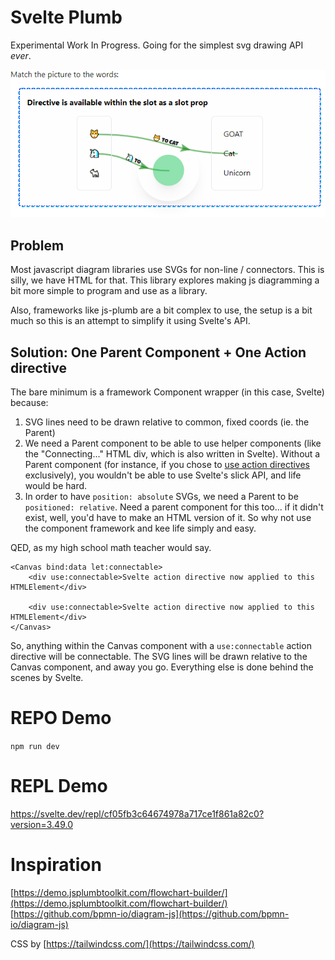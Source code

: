 # Svelte Plumb

Experimental Work In Progress. Going for the simplest svg drawing API _ever_.

![Demo](static/thumb.png)

## Problem

Most javascript diagram libraries use SVGs for non-line / connectors. This is silly, we have HTML for that. This library explores making js diagramming a bit more simple to program and use as a library.

Also, frameworks like js-plumb are a bit complex to use, the setup is a bit much so this is an attempt to simplify it using Svelte's API.

## Solution: One Parent Component + One Action directive

The bare minimum is a framework Component wrapper (in this case, Svelte) because:

1. SVG lines need to be drawn relative to common, fixed coords (ie. the Parent)
2. We need a Parent component to be able to use helper components (like the "Connecting..." HTML div, which is also written in Svelte). Without a Parent component (for instance, if you chose to [use action directives](https://svelte.dev/docs#template-syntax-element-directives-use-action) exclusively), you wouldn't be able to use Svelte's slick API, and life would be hard.
3. In order to have `position: absolute` SVGs, we need a Parent to be `positioned: relative`. Need a parent component for this too... if it didn't exist, well, you'd have to make an HTML version of it. So why not use the component framework and kee life simply and easy.

QED, as my high school math teacher would say.

```svelte
<Canvas bind:data let:connectable>
	<div use:connectable>Svelte action directive now applied to this HTMLElement</div>

	<div use:connectable>Svelte action directive now applied to this HTMLElement</div>
</Canvas>
```

So, anything within the Canvas component with a `use:connectable` action directive will be connectable. The SVG lines will be drawn relative to the Canvas component, and away you go. Everything else is done behind the scenes by Svelte.

# REPO Demo

`npm run dev`

# REPL Demo

https://svelte.dev/repl/cf05fb3c64674978a717ce1f861a82c0?version=3.49.0

# Inspiration

[https://demo.jsplumbtoolkit.com/flowchart-builder/](https://demo.jsplumbtoolkit.com/flowchart-builder/)
[https://github.com/bpmn-io/diagram-js](https://github.com/bpmn-io/diagram-js)

CSS by [https://tailwindcss.com/](https://tailwindcss.com/)
